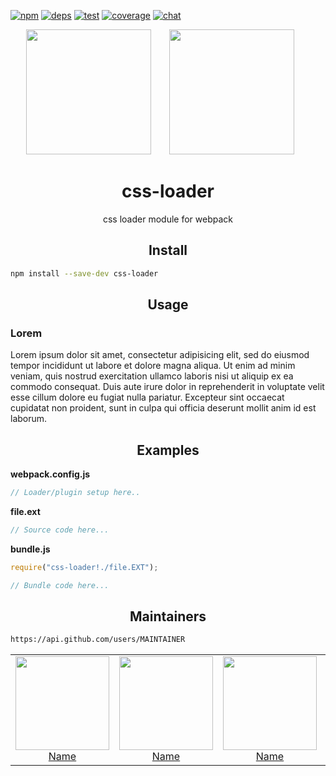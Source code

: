 [![npm][npm]][npm-url]
[![deps][deps]][deps-url]
[![test][test]][test-url]
[![coverage][cover]][cover-url]
[![chat][chat]][chat-url]

<div align="center">
  <!-- replace with accurate logo e.g from https://worldvectorlogo.com/ -->
  <img width="200" height="200" src="https://cdn.worldvectorlogo.com/logos/javascript.svg">
  <a href="https://webpack.js.org/">
    <img width="200" height="200" vspace="" hspace="25" src="https://cdn.rawgit.com/webpack/media/e7485eb2/logo/icon-square-big.svg">
  </a>
  <h1>css-loader</h1>
  <p>css loader module for webpack</p>
</div>

<h2 align="center">Install</h2>

```bash
npm install --save-dev css-loader
```

<h2 align="center">Usage</h2>

### Lorem

Lorem ipsum dolor sit amet, consectetur adipisicing elit, sed do eiusmod tempor incididunt ut labore et dolore magna aliqua. Ut enim ad minim veniam, quis nostrud exercitation ullamco laboris nisi ut aliquip ex ea commodo consequat. Duis aute irure dolor in reprehenderit in voluptate velit esse cillum dolore eu fugiat nulla pariatur. Excepteur sint occaecat cupidatat non proident, sunt in culpa qui officia deserunt mollit anim id est laborum.

<h2 align="center">Examples</h2>

**webpack.config.js**

```js
// Loader/plugin setup here..
```

**file.ext**

```js
// Source code here...
```

**bundle.js**

```js
require("css-loader!./file.EXT");

// Bundle code here...
```

<h2 align="center">Maintainers</h2>

```bash
https://api.github.com/users/MAINTAINER
```

<table>
  <tbody>
    <tr>
      <td align="center">
        <a href="https://github.com/">
          <img width="150" height="150" src="https://avatars.githubusercontent.com/u/5419992?v=3&s=150">
          </br>
          Name
        </a>
      </td>
      <td align="center">
        <a href="https://github.com/">
          <img width="150" height="150" src="https://avatars.githubusercontent.com/u/5419992?v=3&s=150">
          </br>
          Name
        </a>
      </td>
      <td align="center">
        <a href="https://github.com/">
          <img width="150" height="150" src="https://avatars.githubusercontent.com/u/5419992?v=3&s=150">
          </br>
          Name
        </a>
      </td>
      <td align="center">
        <a href="https://github.com/">
          <img width="150" height="150" src="https://avatars.githubusercontent.com/u/5419992?v=3&s=150">
          </br>
          Name
        </a>
      </td>
      <td align="center">
        <a href="https://github.com/">
          <img width="150" height="150" src="https://avatars.githubusercontent.com/u/5419992?v=3&s=150">
          </br>
          Name
        </a>
      </td>
    </tr>
  <tbody>
</table>

[npm]: https://img.shields.io/npm/v/css-loader.svg
[npm-url]: https://npmjs.com/package/css-loader

[deps]: https://david-dm.org/webpack-contrib/css-loader.svg
[deps-url]: https://david-dm.org/webpack-contrib/css-loader

[chat]: https://img.shields.io/badge/gitter-webpack%2Fwebpack-brightgreen.svg
[chat-url]: https://gitter.im/webpack/webpack

[test]: http://img.shields.io/travis/webpack-contrib/css-loader.svg
[test-url]: https://travis-ci.org/webpack-contrib/css-loader

[cover]: https://codecov.io/gh/webpack-contrib/css-loader/branch/master/graph/badge.svg
[cover-url]: https://codecov.io/gh/webpack-contrib/css-loader
